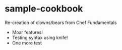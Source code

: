 # sample-cookbook

Re-creation of clowns/bears from Chef Fundamentals
- Moar features!
- Testing syntax using knife!
- One more test
